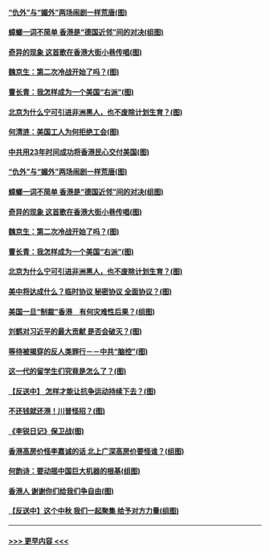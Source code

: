 #### [“仇外”与“媚外”两场闹剧一样荒唐(图)](../pages/p4/907689.md?t=09180455) 
#### [蟑螂一词不简单 香港是“德国近邻”间的对决(组图)](../pages/p4/907618.md?t=09180455) 
#### [奇异的现象 这首歌在香港大街小巷传唱(图)](../pages/p4/907583.md?t=09180455) 
#### [魏京生：第二次冷战开始了吗？(图)](../pages/p4/907581.md?t=09180455) 
#### [曹长青：我怎样成为一个美国“右派”(图)](../pages/p4/907580.md?t=09180455) 
#### [北京为什么宁可引进非洲黑人，也不废除计划生育？(图)](../pages/p4/907577.md?t=09180455) 
#### [何清涟：美国工人为何拒绝工会(图)](../pages/p4/907701.md?t=09180455) 
#### [中共用23年时间成功将香港民心交付美国(图)](../pages/p4/907698.md?t=09180455) 
#### [“仇外”与“媚外”两场闹剧一样荒唐(图)](../pages/p4/907689.md?t=09180455) 
#### [蟑螂一词不简单 香港是“德国近邻”间的对决(组图)](../pages/p4/907618.md?t=09180455) 
#### [奇异的现象 这首歌在香港大街小巷传唱(图)](../pages/p4/907583.md?t=09180455) 
#### [魏京生：第二次冷战开始了吗？(图)](../pages/p4/907581.md?t=09180455) 
#### [曹长青：我怎样成为一个美国“右派”(图)](../pages/p4/907580.md?t=09180455) 
#### [北京为什么宁可引进非洲黑人，也不废除计划生育？(图)](../pages/p4/907577.md?t=09180455) 
#### [美中将达成什么？临时协议 秘密协议 全面协议？(图)](../pages/p4/907576.md?t=09180455) 
#### [美国一旦“制裁”香港　有何灾难性后果？(组图)](../pages/p4/907575.md?t=09180455) 
#### [刘鹤对习近平的最大贡献 是否会破灭？(图)](../pages/p4/907509.md?t=09180455) 
#### [等待被揭穿的反人类罪行－－中共“脑控”(图)](../pages/p4/907167.md?t=09180455) 
#### [这一代的留学生们究竟是怎么了？(图)](../pages/p4/907473.md?t=09180455) 
#### [【反送中】 怎样才能让抗争运动持续下去？(图)](../pages/p4/907466.md?t=09180455) 
#### [不还钱就还港！川普怪招？(图)](../pages/p4/907474.md?t=09180455) 
#### [《李锐日记》保卫战(图)](../pages/p4/907465.md?t=09180455) 
#### [香港高房价怪李嘉诚的话 北上广深高房价要怪谁？(组图)](../pages/p4/907471.md?t=09180455) 
#### [何韵诗：要动摇中国巨大机器的根基(组图)](../pages/p4/907469.md?t=09180455) 
#### [香港人 谢谢你们给我们争自由(图)](../pages/p4/907402.md?t=09180455) 
#### [【反送中】这个中秋 我们一起聚集 给予对方力量(组图)](../pages/p4/907401.md?t=09180455) 

----
#### [ >>> 更早内容 <<< ](../indexes/p4-earlier.md)
